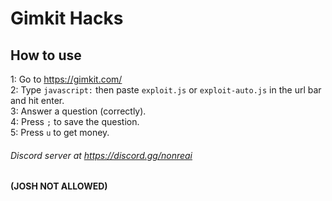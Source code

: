 # Gimkit Hacks

## How to use

1: Go to https://gimkit.com/<br>
2: Type `javascript:` then paste `exploit.js` or `exploit-auto.js` in the url bar and hit enter.<br>
3: Answer a question (correctly).<br>
4: Press `;` to save the question. <br>
5: Press `u` to get money. <br>


###### Discord server at https://discord.gg/nonreai

**(JOSH NOT ALLOWED)**
